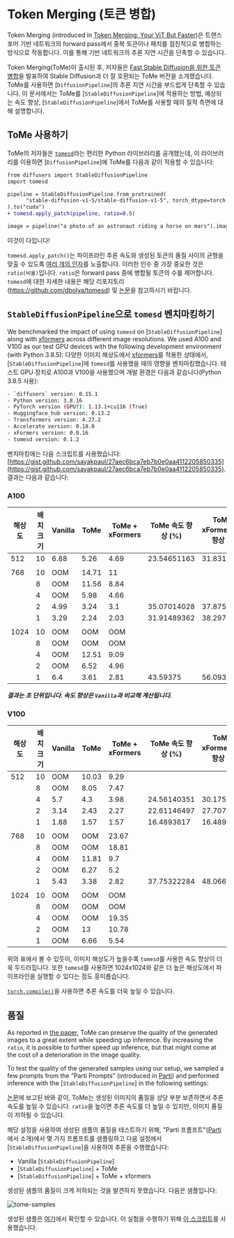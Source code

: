 <!--Copyright 2025 The HuggingFace Team. All rights reserved.

Licensed under the Apache License, Version 2.0 (the "License"); you may not use this file except in compliance with
the License. You may obtain a copy of the License at

http://www.apache.org/licenses/LICENSE-2.0

Unless required by applicable law or agreed to in writing, software distributed under the License is distributed on
an "AS IS" BASIS, WITHOUT WARRANTIES OR CONDITIONS OF ANY KIND, either express or implied. See the License for the
specific language governing permissions and limitations under the License.
-->

# Token Merging (토큰 병합)

Token Merging (introduced in [Token Merging: Your ViT But Faster](https://huggingface.co/papers/2210.09461))은 트랜스포머 기반 네트워크의 forward pass에서 중복 토큰이나 패치를 점진적으로 병합하는 방식으로 작동합니다. 이를 통해 기반 네트워크의 추론 지연 시간을 단축할 수 있습니다.

Token Merging(ToMe)이 출시된 후, 저자들은 [Fast Stable Diffusion을 위한 토큰 병합](https://huggingface.co/papers/2303.17604)을 발표하여 Stable Diffusion과 더 잘 호환되는 ToMe 버전을 소개했습니다. ToMe를 사용하면 [`DiffusionPipeline`]의 추론 지연 시간을 부드럽게 단축할 수 있습니다. 이 문서에서는 ToMe를 [`StableDiffusionPipeline`]에 적용하는 방법, 예상되는 속도 향상, [`StableDiffusionPipeline`]에서 ToMe를 사용할 때의 질적 측면에 대해 설명합니다.

## ToMe 사용하기

ToMe의 저자들은 [`tomesd`](https://github.com/dbolya/tomesd)라는 편리한 Python 라이브러리를 공개했는데, 이 라이브러리를 이용하면 [`DiffusionPipeline`]에 ToMe를 다음과 같이 적용할 수 있습니다:

```diff
from diffusers import StableDiffusionPipeline
import tomesd

pipeline = StableDiffusionPipeline.from_pretrained(
      "stable-diffusion-v1-5/stable-diffusion-v1-5", torch_dtype=torch.float16
).to("cuda")
+ tomesd.apply_patch(pipeline, ratio=0.5)

image = pipeline("a photo of an astronaut riding a horse on mars").images[0]
```

이것이 다입니다!

`tomesd.apply_patch()`는 파이프라인 추론 속도와 생성된 토큰의 품질 사이의 균형을 맞출 수 있도록 [여러 개의 인자](https://github.com/dbolya/tomesd#usage)를 노출합니다. 이러한 인수 중 가장 중요한 것은 `ratio(비율)`입니다. `ratio`은 forward pass 중에 병합될 토큰의 수를 제어합니다. `tomesd`에 대한 자세한 내용은 해당 리포지토리(https://github.com/dbolya/tomesd) 및 [논문](https://huggingface.co/papers/2303.17604)을 참고하시기 바랍니다.

## `StableDiffusionPipeline`으로 `tomesd` 벤치마킹하기

We benchmarked the impact of using `tomesd` on [`StableDiffusionPipeline`] along with [xformers](https://huggingface.co/docs/diffusers/optimization/xformers) across different image resolutions. We used A100 and V100 as our test GPU devices with the following development environment (with Python 3.8.5):
다양한 이미지 해상도에서 [xformers](https://huggingface.co/docs/diffusers/optimization/xformers)를 적용한 상태에서, [`StableDiffusionPipeline`]에 `tomesd`를 사용했을 때의 영향을 벤치마킹했습니다. 테스트 GPU 장치로 A100과 V100을 사용했으며 개발 환경은 다음과 같습니다(Python 3.8.5 사용):

```bash
- `diffusers` version: 0.15.1
- Python version: 3.8.16
- PyTorch version (GPU?): 1.13.1+cu116 (True)
- Huggingface_hub version: 0.13.2
- Transformers version: 4.27.2
- Accelerate version: 0.18.0
- xFormers version: 0.0.16
- tomesd version: 0.1.2
```

벤치마킹에는 다음 스크립트를 사용했습니다: [https://gist.github.com/sayakpaul/27aec6bca7eb7b0e0aa4112205850335](https://gist.github.com/sayakpaul/27aec6bca7eb7b0e0aa4112205850335). 결과는 다음과 같습니다:

### A100

| 해상도 | 배치 크기 | Vanilla | ToMe | ToMe + xFormers | ToMe 속도 향상 (%) | ToMe + xFormers 속도 향상 (%) |
| --- | --- | --- | --- | --- | --- | --- |
| 512 | 10 | 6.88 | 5.26 | 4.69 | 23.54651163 | 31.83139535 |
|  |  |  |  |  |  |  |
| 768 | 10 | OOM | 14.71 | 11 |  |  |
|  | 8 | OOM | 11.56 | 8.84 |  |  |
|  | 4 | OOM | 5.98 | 4.66 |  |  |
|  | 2 | 4.99 | 3.24 | 3.1 | 35.07014028 | 37.8757515 |
|  | 1 | 3.29 | 2.24 | 2.03 | 31.91489362 | 38.29787234 |
|  |  |  |  |  |  |  |
| 1024 | 10 | OOM | OOM | OOM |  |  |
|  | 8 | OOM | OOM | OOM |  |  |
|  | 4 | OOM | 12.51 | 9.09 |  |  |
|  | 2 | OOM | 6.52 | 4.96 |  |  |
|  | 1 | 6.4 | 3.61 | 2.81 | 43.59375 | 56.09375 |

***결과는 초 단위입니다. 속도 향상은 `Vanilla`과 비교해 계산됩니다.***

### V100

| 해상도 | 배치 크기 | Vanilla | ToMe | ToMe + xFormers | ToMe 속도 향상 (%) | ToMe + xFormers 속도 향상 (%) |
| --- | --- | --- | --- | --- | --- | --- |
| 512 | 10 | OOM | 10.03 | 9.29 |  |  |
|  | 8 | OOM | 8.05 | 7.47 |  |  |
|  | 4 | 5.7 | 4.3 | 3.98 | 24.56140351 | 30.1754386 |
|  | 2 | 3.14 | 2.43 | 2.27 | 22.61146497 | 27.70700637 |
|  | 1 | 1.88 | 1.57 | 1.57 | 16.4893617 | 16.4893617 |
|  |  |  |  |  |  |  |
| 768 | 10 | OOM | OOM | 23.67 |  |  |
|  | 8 | OOM | OOM | 18.81 |  |  |
|  | 4 | OOM | 11.81 | 9.7 |  |  |
|  | 2 | OOM | 6.27 | 5.2 |  |  |
|  | 1 | 5.43 | 3.38 | 2.82 | 37.75322284 | 48.06629834 |
|  |  |  |  |  |  |  |
| 1024 | 10 | OOM | OOM | OOM |  |  |
|  | 8 | OOM | OOM | OOM |  |  |
|  | 4 | OOM | OOM | 19.35 |  |  |
|  | 2 | OOM | 13 | 10.78 |  |  |
|  | 1 | OOM | 6.66 | 5.54 |  |  |

위의 표에서 볼 수 있듯이, 이미지 해상도가 높을수록 `tomesd`를 사용한 속도 향상이 더욱 두드러집니다. 또한 `tomesd`를 사용하면 1024x1024와 같은 더 높은 해상도에서 파이프라인을 실행할 수 있다는 점도 흥미롭습니다.

[`torch.compile()`](https://huggingface.co/docs/diffusers/optimization/torch2.0)을 사용하면 추론 속도를 더욱 높일 수 있습니다.

## 품질

As reported in [the paper](https://huggingface.co/papers/2303.17604), ToMe can preserve the quality of the generated images to a great extent while speeding up inference. By increasing the `ratio`, it is possible to further speed up inference, but that might come at the cost of a deterioration in the image quality.

To test the quality of the generated samples using our setup, we sampled a few prompts from the “Parti Prompts” (introduced in [Parti](https://parti.research.google/)) and performed inference with the [`StableDiffusionPipeline`] in the following settings:

[논문](https://huggingface.co/papers/2303.17604)에 보고된 바와 같이, ToMe는 생성된 이미지의 품질을 상당 부분 보존하면서 추론 속도를 높일 수 있습니다. `ratio`을 높이면 추론 속도를 더 높일 수 있지만, 이미지 품질이 저하될 수 있습니다.

해당 설정을 사용하여 생성된 샘플의 품질을 테스트하기 위해, "Parti 프롬프트"([Parti](https://parti.research.google/)에서 소개)에서 몇 가지 프롬프트를 샘플링하고 다음 설정에서 [`StableDiffusionPipeline`]을 사용하여 추론을 수행했습니다:

- Vanilla [`StableDiffusionPipeline`]
- [`StableDiffusionPipeline`] + ToMe
- [`StableDiffusionPipeline`] + ToMe + xformers

생성된 샘플의 품질이 크게 저하되는 것을 발견하지 못했습니다. 다음은 샘플입니다:

![tome-samples](https://huggingface.co/datasets/diffusers/docs-images/resolve/main/tome/tome_samples.png)

생성된 샘플은 [여기](https://wandb.ai/sayakpaul/tomesd-results/runs/23j4bj3i?workspace=)에서 확인할 수 있습니다. 이 실험을 수행하기 위해 [이 스크립트](https://gist.github.com/sayakpaul/8cac98d7f22399085a060992f411ecbd)를 사용했습니다.
